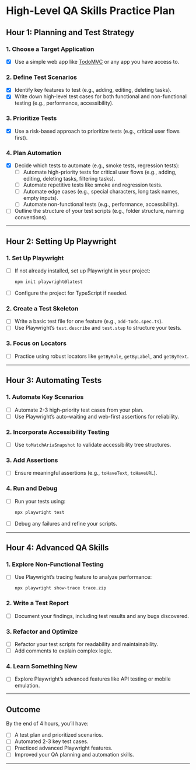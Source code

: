 # High-Level QA Skills Practice Plan

## **Hour 1: Planning and Test Strategy**

### 1. **Choose a Target Application**
- [x] Use a simple web app like [TodoMVC](https://todomvc.com/) or any app you have access to. 

### 2. **Define Test Scenarios**
- [x] Identify key features to test (e.g., adding, editing, deleting tasks).
- [x] Write down high-level test cases for both functional and non-functional testing (e.g., performance, accessibility).

### 3. **Prioritize Tests**
- [x] Use a risk-based approach to prioritize tests (e.g., critical user flows first).

### 4. **Plan Automation**
- [x] Decide which tests to automate (e.g., smoke tests, regression tests):
  - [ ] Automate high-priority tests for critical user flows (e.g., adding, editing, deleting tasks, filtering tasks).
  - [ ] Automate repetitive tests like smoke and regression tests.
  - [ ] Automate edge cases (e.g., special characters, long task names, empty inputs).
  - [ ] Automate non-functional tests (e.g., performance, accessibility).
- [ ] Outline the structure of your test scripts (e.g., folder structure, naming conventions).

---

## **Hour 2: Setting Up Playwright**

### 1. **Set Up Playwright**
- [ ] If not already installed, set up Playwright in your project:
  ```bash
  npm init playwright@latest
  ```
- [ ] Configure the project for TypeScript if needed.

### 2. **Create a Test Skeleton**
- [ ] Write a basic test file for one feature (e.g., `add-todo.spec.ts`).
- [ ] Use Playwright’s `test.describe` and `test.step` to structure your tests.

### 3. **Focus on Locators**
- [ ] Practice using robust locators like `getByRole`, `getByLabel`, and `getByText`.

---

## **Hour 3: Automating Tests**

### 1. **Automate Key Scenarios**
- [ ] Automate 2-3 high-priority test cases from your plan.
- [ ] Use Playwright’s auto-waiting and web-first assertions for reliability.

### 2. **Incorporate Accessibility Testing**
- [ ] Use `toMatchAriaSnapshot` to validate accessibility tree structures.

### 3. **Add Assertions**
- [ ] Ensure meaningful assertions (e.g., `toHaveText`, `toHaveURL`).

### 4. **Run and Debug**
- [ ] Run your tests using:
  ```bash
  npx playwright test
  ```
- [ ] Debug any failures and refine your scripts.

---

## **Hour 4: Advanced QA Skills**

### 1. **Explore Non-Functional Testing**
- [ ] Use Playwright’s tracing feature to analyze performance:
  ```bash
  npx playwright show-trace trace.zip
  ```

### 2. **Write a Test Report**
- [ ] Document your findings, including test results and any bugs discovered.

### 3. **Refactor and Optimize**
- [ ] Refactor your test scripts for readability and maintainability.
- [ ] Add comments to explain complex logic.

### 4. **Learn Something New**
- [ ] Explore Playwright’s advanced features like API testing or mobile emulation.

---

## **Outcome**
By the end of 4 hours, you’ll have:
- [ ] A test plan and prioritized scenarios.
- [ ] Automated 2-3 key test cases.
- [ ] Practiced advanced Playwright features.
- [ ] Improved your QA planning and automation skills.

---

